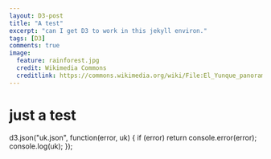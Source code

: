 ```yaml
---
layout: D3-post
title: "A test"
excerpt: "can I get D3 to work in this jekyll environ."
tags: [D3]
comments: true
image:
  feature: rainforest.jpg
  credit: Wikimedia Commons
  creditlink: https://commons.wikimedia.org/wiki/File:El_Yunque_panorama.jpg
---
```


# just a test

  d3.json("uk.json", function(error, uk) {
  if (error) return console.error(error);
  console.log(uk);
});
	
  </script>
